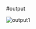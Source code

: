 #output


![output1](https://user-images.githubusercontent.com/111500135/214314724-536f5848-ea93-4685-a7cb-c771438ad106.png)
